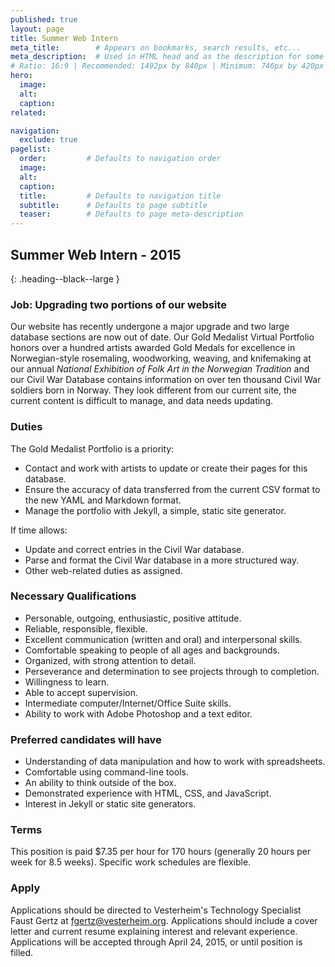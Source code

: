 ```yaml
---
published: true
layout: page
title: Summer Web Intern
meta_title:        # Appears on bookmarks, search results, etc...
meta_description:  # Used in HTML head and as the description for some search engines
# Ratio: 16:9 | Recommended: 1492px by 840px | Minimum: 746px by 420px
hero:
  image:
  alt:
  caption:
related:

navigation:
  exclude: true
pagelist:
  order:         # Defaults to navigation order
  image: 
  alt: 
  caption:
  title:         # Defaults to navigation title
  subtitle:      # Defaults to page subtitle
  teaser:        # Defaults to page meta-description
---
```

Summer Web Intern - 2015
-------------------------
{: .heading--black--large }

### Job: Upgrading two portions of our website

Our website has recently undergone a major upgrade and two large database sections are now out of date. Our Gold Medalist Virtual Portfolio honors over a hundred artists awarded Gold Medals for excellence in Norwegian-style rosemaling, woodworking, weaving, and knifemaking at our annual _National Exhibition of Folk Art in the Norwegian Tradition_ and our Civil War Database contains information on over ten thousand Civil War soldiers born in Norway. They look different from our current site, the current content is difficult to manage, and data needs updating. 

### Duties

The Gold Medalist Portfolio is a priority:

* Contact and work with artists to update or create their pages for this database.
* Ensure the accuracy of data transferred from the current CSV format to the new YAML and Markdown format.
* Manage the portfolio with Jekyll, a simple, static site generator.

If time allows:

* Update and correct entries in the Civil War database.
* Parse and format the Civil War database in a more structured way.
* Other web-related duties as assigned.

### Necessary Qualifications

* Personable, outgoing, enthusiastic, positive attitude.
* Reliable, responsible, flexible.
* Excellent communication (written and oral) and interpersonal skills.
* Comfortable speaking to people of all ages and backgrounds.
* Organized, with strong attention to detail.
* Perseverance and determination to see projects through to completion.
* Willingness to learn.
* Able to accept supervision.
* Intermediate computer/Internet/Office Suite skills.
* Ability to work with Adobe Photoshop and a text editor.

### Preferred candidates will have

* Understanding of data manipulation and how to work with spreadsheets.
* Comfortable using command-line tools.
* An ability to think outside of the box.
* Demonstrated experience with HTML, CSS, and JavaScript.
* Interest in Jekyll or static site generators.

### Terms

This position is paid $7.35 per hour for 170 hours (generally 20 hours per week for 8.5 weeks). Specific work schedules are flexible. 

### Apply

Applications should be directed to Vesterheim's Technology Specialist Faust Gertz at [fgertz@vesterheim.org](mailto:fgertz@vesterheim.org). Applications should include a cover letter and current resume explaining interest and relevant experience. Applications will be accepted through April 24, 2015, or until position is filled. 
